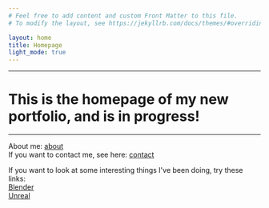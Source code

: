 ```yaml
---
# Feel free to add content and custom Front Matter to this file.
# To modify the layout, see https://jekyllrb.com/docs/themes/#overriding-theme-defaults

layout: home
title: Homepage
light_mode: true
---
```


---
# This is the homepage of my new portfolio, and is in progress!  
---

About me: [about](https://bart-olson.github.io/Portfolio/about/)  
If you want to contact me, see here: [contact](https://bart-olson.github.io/Portfolio/contact/)  

If you want to look at some interesting things I've been doing, try these links:  
[Blender](https://bart-olson.github.io/Portfolio/blender/)  
[Unreal](https://bart-olson.github.io/Portfolio/unreal/)  
